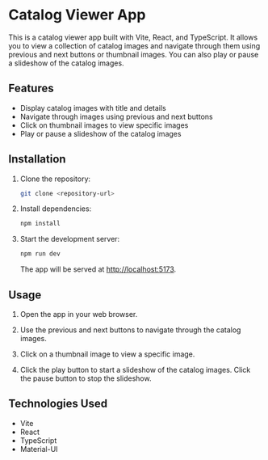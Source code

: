 # Catalog Viewer App

This is a catalog viewer app built with Vite, React, and TypeScript. It allows you to view a collection of catalog images and navigate through them using previous and next buttons or thumbnail images. You can also play or pause a slideshow of the catalog images.

## Features

- Display catalog images with title and details
- Navigate through images using previous and next buttons
- Click on thumbnail images to view specific images
- Play or pause a slideshow of the catalog images

## Installation

1. Clone the repository:

   ```bash
   git clone <repository-url>
   ```

2. Install dependencies:

   ```bash
   npm install
   ```

3. Start the development server:

   ```bash
   npm run dev
   ```

   The app will be served at [http://localhost:5173](http://localhost:5173).

## Usage

1. Open the app in your web browser.

2. Use the previous and next buttons to navigate through the catalog images.

3. Click on a thumbnail image to view a specific image.

4. Click the play button to start a slideshow of the catalog images. Click the pause button to stop the slideshow.

## Technologies Used

- Vite
- React
- TypeScript
- Material-UI

